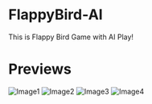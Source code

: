 # FlappyBird-AI
This is Flappy Bird Game with AI Play!
# Previews
![Image1](https://i.ibb.co/wcP2KCt/Screenshot-2020-12-23-001938.png)
![Image2](https://i.ibb.co/cch8wYH/Screenshot-2020-12-23-002032.png)
![Image3](https://i.ibb.co/1ZHQqcC/Screenshot-2020-12-23-002254.png)
![Image4](https://i.ibb.co/vBKWD68/Screenshot-2020-12-23-002350.png)
